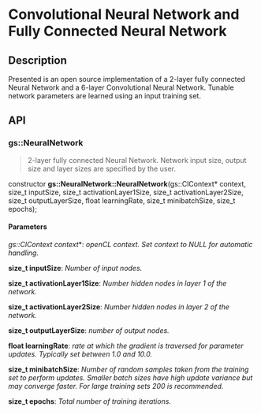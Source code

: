 # Convolutional Neural Network and Fully Connected Neural Network

## Description
Presented is an open source implementation of a 2-layer fully connected Neural Network and a 6-layer Convolutional Neural Network. Tunable network parameters are learned using an input training set.

## API

### gs::NeuralNetwork
> 2-layer fully connected Neural Network. Network input size, output size and layer sizes are specified by the user.

constructor **gs::NeuralNetwork::NeuralNetwork**(gs::ClContext* context, size_t inputSize, size_t activationLayer1Size, 
	size_t activationLayer2Size, size_t outputLayerSize, float learningRate, size_t minibatchSize, size_t epochs);

#### Parameters
**gs::ClContext* context**: *openCL context. Set context to NULL for automatic handling.*

**size_t inputSize**: *Number of input nodes.*

**size_t activationLayer1Size**: *Number hidden nodes in layer 1 of the network.*

**size_t activationLayer2Size**: *Number hidden nodes in layer 2 of the network.*

**size_t outputLayerSize**: *number of output nodes.*

**float learningRate**: *rate at which the gradient is traversed for parameter updates. Typically set between 1.0 and 10.0.*

**size_t minibatchSize**: *Number of random samples taken from the training set to perform updates. Smaller batch sizes have high update variance but may converge faster. For large training sets 200 is recommended.*

**size_t epochs**: *Total number of training iterations.*